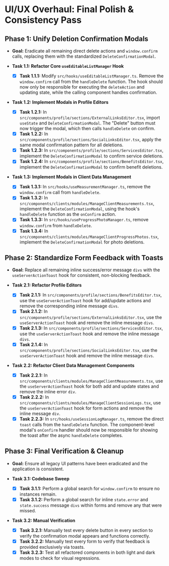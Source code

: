 # **UI/UX Overhaul: Final Polish & Consistency Pass**

## Phase 1: Unify Deletion Confirmation Modals

*   **Goal:** Eradicate all remaining direct delete actions and `window.confirm` calls, replacing them with the standardized `DeleteConfirmationModal`.

*   **Task 1.1: Refactor Core `useEditableListManager` Hook**
    - [x] **Task 1.1.1:** Modify `src/hooks/useEditableListManager.ts`. Remove the `window.confirm` call from the `handleDelete` function. The hook should now only be responsible for executing the `deleteAction` and updating state, while the calling component handles confirmation.

*   **Task 1.2: Implement Modals in Profile Editors**
    - [x] **Task 1.2.1:** In `src/components/profile/sections/ExternalLinksEditor.tsx`, import `useState` and `DeleteConfirmationModal`. The "Delete" button must now trigger the modal, which then calls `handleDelete` on confirm.
    - [x] **Task 1.2.2:** In `src/components/profile/sections/SocialLinksEditor.tsx`, apply the same modal confirmation pattern for all deletions.
    - [x] **Task 1.2.3:** In `src/components/profile/sections/ServicesEditor.tsx`, implement the `DeleteConfirmationModal` to confirm service deletions.
    - [x] **Task 1.2.4:** In `src/components/profile/sections/BenefitsEditor.tsx`, implement the `DeleteConfirmationModal` to confirm benefit deletions.

*   **Task 1.3: Implement Modals in Client Data Management**
    - [x] **Task 1.3.1:** In `src/hooks/useMeasurementManager.ts`, remove the `window.confirm` call from `handleDelete`.
    - [x] **Task 1.3.2:** In `src/components/clients/modules/ManageClientMeasurements.tsx`, implement the `DeleteConfirmationModal`, using the hook's `handleDelete` function as the `onConfirm` action.
    - [x] **Task 1.3.3:** In `src/hooks/useProgressPhotoManager.ts`, remove `window.confirm` from `handleDelete`.
    - [x] **Task 1.3.4:** In `src/components/clients/modules/ManageClientProgressPhotos.tsx`, implement the `DeleteConfirmationModal` for photo deletions.

## Phase 2: Standardize Form Feedback with Toasts

*   **Goal:** Replace all remaining inline success/error message `divs` with the `useServerActionToast` hook for consistent, non-blocking feedback.

*   **Task 2.1: Refactor Profile Editors**
    - [x] **Task 2.1.1:** In `src/components/profile/sections/BenefitsEditor.tsx`, use the `useServerActionToast` hook for add/update actions and remove the corresponding inline message `divs`.
    - [x] **Task 2.1.2:** In `src/components/profile/sections/ExternalLinksEditor.tsx`, use the `useServerActionToast` hook and remove the inline message `divs`.
    - [x] **Task 2.1.3:** In `src/components/profile/sections/ServicesEditor.tsx`, use the `useServerActionToast` hook and remove the inline message `divs`.
    - [x] **Task 2.1.4:** In `src/components/profile/sections/SocialLinksEditor.tsx`, use the `useServerActionToast` hook and remove the inline message `divs`.

*   **Task 2.2: Refactor Client Data Management Components**
    - [x] **Task 2.2.1:** In `src/components/clients/modules/ManageClientMeasurements.tsx`, use the `useServerActionToast` hook for both add and update states and remove the inline error `div`.
    - [x] **Task 2.2.2:** In `src/components/clients/modules/ManageClientSessionLogs.tsx`, use the `useServerActionToast` hook for form actions and remove the inline message `div`.
    - [x] **Task 2.2.3:** In `src/hooks/useSessionLogManager.ts`, remove the direct `toast` calls from the `handleDelete` function. The component-level modal's `onConfirm` handler should now be responsible for showing the toast after the async `handleDelete` completes.

## Phase 3: Final Verification & Cleanup

*   **Goal:** Ensure all legacy UI patterns have been eradicated and the application is consistent.

*   **Task 3.1: Codebase Sweep**
    - [x] **Task 3.1.1:** Perform a global search for `window.confirm` to ensure no instances remain.
    - [x] **Task 3.1.2:** Perform a global search for inline `state.error` and `state.success` message `divs` within forms and remove any that were missed.

*   **Task 3.2: Manual Verification**
    - [x] **Task 3.2.1:** Manually test every delete button in every section to verify the confirmation modal appears and functions correctly.
    - [x] **Task 3.2.2:** Manually test every form to verify that feedback is provided exclusively via toasts.
    - [x] **Task 3.2.3:** Test all refactored components in both light and dark modes to check for visual regressions.
